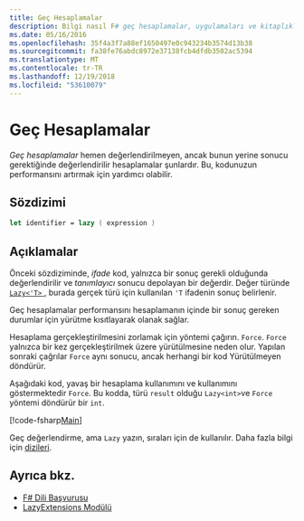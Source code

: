 ```yaml
---
title: Geç Hesaplamalar
description: Bilgi nasıl F# geç hesaplamalar, uygulamaları ve kitaplıkları performansını artırabilir.
ms.date: 05/16/2016
ms.openlocfilehash: 35f4a3f7a88ef1650497e0c943234b3574d13b38
ms.sourcegitcommit: fa38fe76abdc8972e37138fcb4dfdb3502ac5394
ms.translationtype: MT
ms.contentlocale: tr-TR
ms.lasthandoff: 12/19/2018
ms.locfileid: "53610079"
---
```

# <a name="lazy-computations"></a>Geç Hesaplamalar

*Geç hesaplamalar* hemen değerlendirilmeyen, ancak bunun yerine sonucu gerektiğinde değerlendirilir hesaplamalar şunlardır. Bu, kodunuzun performansını artırmak için yardımcı olabilir.

## <a name="syntax"></a>Sözdizimi

```fsharp
let identifier = lazy ( expression )
```

## <a name="remarks"></a>Açıklamalar

Önceki sözdiziminde, *ifade* kod, yalnızca bir sonuç gerekli olduğunda değerlendirilir ve *tanımlayıcı* sonucu depolayan bir değerdir. Değer türünde [ `Lazy<'T>` ](https://msdn.microsoft.com/library/b29d0af5-6efb-4a55-a278-2662a4ecc489), burada gerçek türü için kullanılan `'T` ifadenin sonuç belirlenir.

Geç hesaplamalar performansını hesaplamanın içinde bir sonuç gereken durumlar için yürütme kısıtlayarak olanak sağlar.

Hesaplama gerçekleştirilmesini zorlamak için yöntemi çağırın. `Force`. `Force` yalnızca bir kez gerçekleştirilmek üzere yürütülmesine neden olur. Yapılan sonraki çağrılar `Force` aynı sonucu, ancak herhangi bir kod Yürütülmeyen döndürür.

Aşağıdaki kod, yavaş bir hesaplama kullanımını ve kullanımını göstermektedir `Force`. Bu kodda, türü `result` olduğu `Lazy<int>`ve `Force` yöntemi döndürür bir `int`.

[!code-fsharp[Main](../../../samples/snippets/fsharp/lang-ref-2/snippet73011.fs)]

Geç değerlendirme, ama `Lazy` yazın, sıraları için de kullanılır. Daha fazla bilgi için [dizileri](sequences.md).

## <a name="see-also"></a>Ayrıca bkz.

- [F# Dili Başvurusu](index.md)
- [LazyExtensions Modülü](https://msdn.microsoft.com/library/86671f40-84a0-402a-867d-ae596218d948)